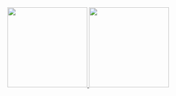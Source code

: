  <div>
  <a href="https://github.com/RhulianKauan">
  <img height="180em" src="https://github-readme-stats.vercel.app/api?username=rhuliankauan&show_icons=true&theme=dracula&include_all_commits=true&count_private=true"/>
  <img height="180em" src="https://github-readme-stats.vercel.app/api/top-langs/?username=rhuliankauan&layout=compact&langs_count=7&theme=dracula"/>
</div>
